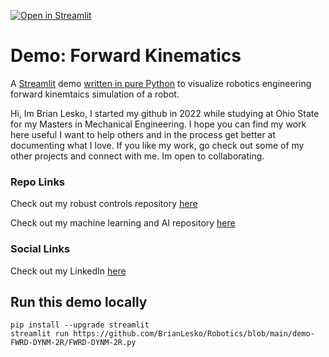 [![Open in Streamlit](https://static.streamlit.io/badges/streamlit_badge_black_white.svg)](https://github.com/BrianLesko/Robotics/blob/main/demo-FWRD-DYNM-2R/FWRD-DYNM-2R.py)

# Demo: Forward Kinematics
A [Streamlit](https://streamlit.io) demo [written in pure Python]([https://github.com/streamlit/demo-uber-nyc-pickups/blob/main/streamlit_app.py](https://github.com/BrianLesko/Robotics/blob/main/demo-FWRD-DYNM-2R/FWRD-DYNM-2R.py)) to visualize robotics engineering forward kinemtaics simulation of a robot.

Hi, Im Brian Lesko, I started my github in 2022 while studying at Ohio State for my Masters in Mechanical Engineering. I hope you can find my work here useful I want to help others and in the process get better at documenting what I love. If you like my work, go check out some of my other projects and connect with me. Im open to collaborating.

### Repo Links 

Check out my robust controls repository [here](https://github.com/BrianLesko/RobustControls)

Check out my machine learning and AI repository [here](https://github.com/BrianLesko/MachineLearning)

### Social Links 

Check out my LinkedIn [here](https://www.linkedin.com/in/brianlesko/)

## Run this demo locally
```
pip install --upgrade streamlit
streamlit run https://github.com/BrianLesko/Robotics/blob/main/demo-FWRD-DYNM-2R/FWRD-DYNM-2R.py
```

